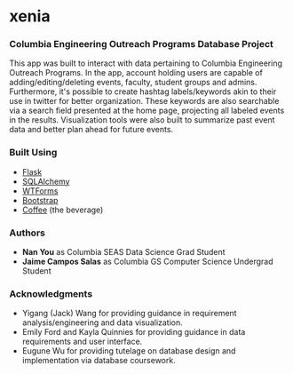 # xenia
### Columbia Engineering Outreach Programs Database Project
This app was built to interact with data pertaining to Columbia Engineering Outreach Programs. In the app, account holding users are capable of adding/editing/deleting events, faculty, student groups and admins. Furthermore, it's possible to create hashtag labels/keywords akin to their use in twitter for better organization. These keywords are also searchable via a search field presented at the home page, projecting all labeled events in the results. Visualization tools were also built to summarize past event data and better plan ahead for future events.

### Built Using

* [Flask](http://flask.pocoo.org)
* [SQLAlchemy](https://www.sqlalchemy.org)
* [WTForms](https://wtforms.readthedocs.io/en/stable/)
* [Bootstrap](https://getbootstrap.com)
* [Coffee](https://en.wikipedia.org/wiki/Coffee) (the beverage)

### Authors

* **Nan You** as Columbia SEAS Data Science Grad Student
* **Jaime Campos Salas** as Columbia GS Computer Science Undergrad Student

### Acknowledgments

* Yigang (Jack) Wang for providing guidance in requirement analysis/engineering and data visualization.
* Emily Ford and Kayla Quinnies for providing guidance in data requirements and user interface.
* Eugune Wu for providing tutelage on database design and implementation via database coursework.
